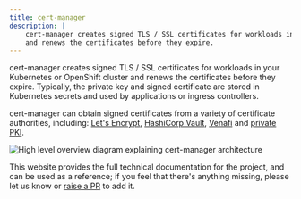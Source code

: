 ```yaml
---
title: cert-manager
description: |
    cert-manager creates signed TLS / SSL certificates for workloads in your Kubernetes or OpenShift cluster
    and renews the certificates before they expire.
---
```


cert-manager creates signed TLS / SSL certificates for workloads in your Kubernetes or OpenShift cluster
and renews the certificates before they expire.
Typically, the private key and signed certificate are stored in Kubernetes secrets
and used by applications or ingress controllers.

cert-manager can obtain signed certificates from a variety of certificate authorities, including:
[Let's Encrypt](configuration/acme/README.md), [HashiCorp Vault](configuration/vault.md),
[Venafi](configuration/venafi.md) and [private PKI](configuration/ca.md).


![High level overview diagram explaining cert-manager architecture](/images/high-level-overview.svg)

This website provides the full technical documentation for the project, and can be
used as a reference; if you feel that there's anything missing, please let us know
or [raise a PR](https://github.com/cert-manager/website/pulls) to add it.
